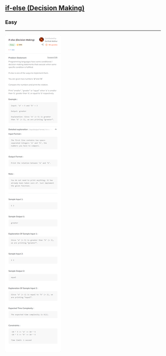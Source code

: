 <h2><a href="https://www.codingninjas.com/studio/problems/if-else-decision-making_8357235?utm_source=striver&utm_medium=website&utm_campaign=a_zcoursetuf">if-else (Decision Making)</a></h2><h3>Easy</h3><hr>

![](./if-else%20(Decision%20Making)%20-%20Coding%20Ninjas%20.png)
